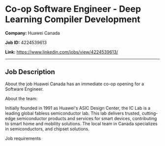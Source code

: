 # Co-op Software Engineer - Deep Learning Compiler Development

**Company:** Huawei Canada

**Job ID:** 4224539613

**Link:** https://www.linkedin.com/jobs/view/4224539613/

---

## Job Description

About the job
Huawei Canada has an immediate co-op opening for a Software Engineer.

About the team:

Initially founded in 1991 as Huawei's ASIC Design Center, the IC Lab is a leading global fabless semiconductor lab. This lab delivers trusted, cutting-edge semiconductor products and services for smart devices, contributing to smart home and mobility solutions. The local team in Canada specializes in semiconductors, and chipset solutions.





Job requirements
